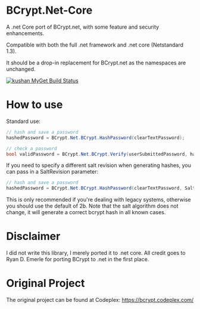 # BCrypt.Net-Core
A .net Core port of BCrypt.net, with some feature and security enhancements.

Compatible with both the full .net framework and .net core (Netstandard 1.3).

It should be a drop-in replacement for BCrypt.net as the namespaces are unchanged.

[![kushan MyGet Build Status](https://www.myget.org/BuildSource/Badge/kushan?identifier=ebbdc384-57ab-4131-ac19-599d355302ce)](https://www.myget.org/)

# How to use

Standard use:

```C#
// hash and save a password
hashedPassword = BCrypt.Net.BCrypt.HashPassword(clearTextPassword);

// check a password
bool validPassword = BCrypt.Net.BCrypt.Verify(userSubmittedPassword, hashedPassword);
```

If you need to specify a different salt revision when generating hashes, you can pass in a SaltRevision parameter:

```C#
// hash and save a password
hashedPassword = BCrypt.Net.BCrypt.HashPassword(clearTextPassword, SaltRevision.Revision2A);
```

This is only recommended if you're dealing with legacy systems, otherwise you should use the default of 2b. Note that the salt algorithm does not change, it will generate a correct bcrypt hash in all known cases.

# Disclaimer
I did not write this library, I merely ported it to .net core. All credit goes to Ryan D. Emerle for porting BCrypt to .net in the first place.

# Original Project
The original project can be found at Codeplex: https://bcrypt.codeplex.com/
